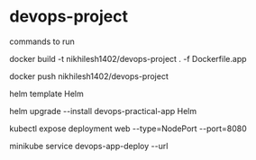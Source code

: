 # devops-project

commands to run 

docker build -t nikhilesh1402/devops-project . -f Dockerfile.app

docker push nikhilesh1402/devops-project

helm template Helm

helm upgrade --install devops-practical-app Helm

kubectl expose deployment web --type=NodePort --port=8080

minikube service devops-app-deploy --url
